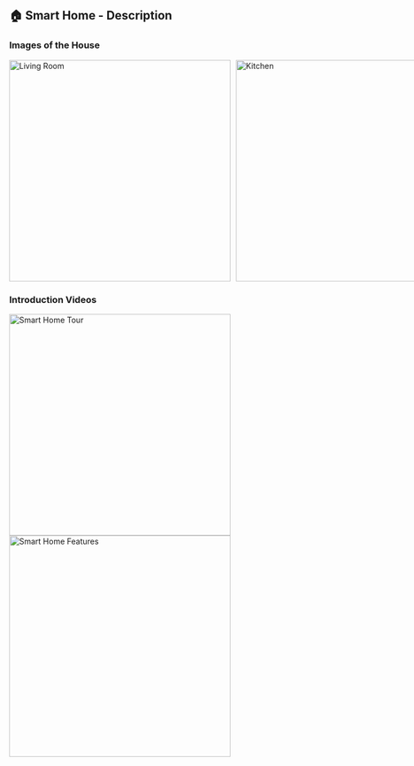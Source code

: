 <h2>🏠 Smart Home - Description</h2>

<h3>Images of the House</h3>
<div style="display: flex; gap: 10px;">
  <img src="https://github.com/medali431/images/blob/main/1.jpg" alt="Living Room" width="400" />
  <img src="https://github.com/medali431/images/blob/main/2.jpg" alt="Kitchen" width="400" />
 
</div>

<h3>Introduction Videos</h3>
<a href="https://github.com/medali431/images/blob/main/4.mp4">
  <img src="https://github.com/medali431/images/blob/main/4.mp4" alt="Smart Home Tour" width="400" />
</a>
<a href="https://www.youtube.com/watch?v=examplevideoid2">
  <img src="https://img.youtube.com/vi/examplevideoid2/0.jpg" alt="Smart Home Features" width="400" />
</a>


